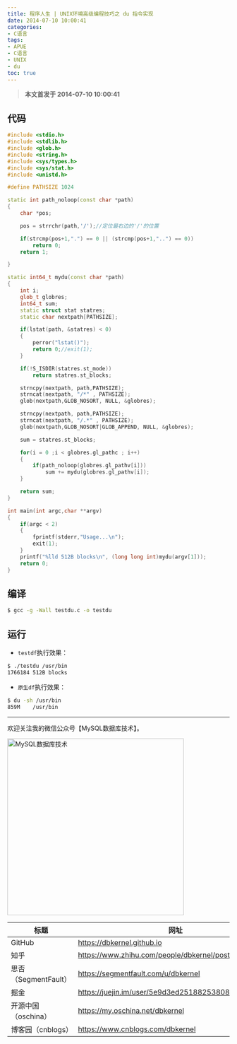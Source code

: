```yaml
---
title: 程序人生 | UNIX环境高级编程技巧之 du 指令实现
date: 2014-07-10 10:00:41
categories:
- C语言
tags:
- APUE
- C语言
- UNIX
- du
toc: true
---
```


<!-- more -->

>**本文首发于 2014-07-10 10:00:41**

## 代码

```cpp
#include <stdio.h>
#include <stdlib.h>
#include <glob.h>
#include <string.h>
#include <sys/types.h>
#include <sys/stat.h>
#include <unistd.h>

#define PATHSIZE 1024

static int path_noloop(const char *path)
{
    char *pos;

    pos = strrchr(path,'/');//定位最右边的'/'的位置

    if(strcmp(pos+1,".") == 0 || (strcmp(pos+1,"..") == 0))
        return 0;
    return 1;

}

static int64_t mydu(const char *path)
{
    int i;
    glob_t globres;
    int64_t sum;
    static struct stat statres;
    static char nextpath[PATHSIZE];

    if(lstat(path, &statres) < 0)
    {
        perror("lstat()");
        return 0;//exit(1);
    }

    if(!S_ISDIR(statres.st_mode))
        return statres.st_blocks;

    strncpy(nextpath, path,PATHSIZE);
    strncat(nextpath, "/*" , PATHSIZE);
    glob(nextpath,GLOB_NOSORT, NULL, &globres);

    strncpy(nextpath, path,PATHSIZE);
    strncat(nextpath, "/.*" , PATHSIZE);
    glob(nextpath,GLOB_NOSORT|GLOB_APPEND, NULL, &globres);

    sum = statres.st_blocks;

    for(i = 0 ;i < globres.gl_pathc ; i++)
    {
        if(path_noloop(globres.gl_pathv[i]))
            sum += mydu(globres.gl_pathv[i]);
    }

    return sum;
}

int main(int argc,char **argv)
{
    if(argc < 2)
    {
        fprintf(stderr,"Usage...\n");
        exit(1);
    }
    printf("%lld 512B blocks\n", (long long int)mydu(argv[1]));
    return 0;
}
```

## 编译

```bash
$ gcc -g -Wall testdu.c -o testdu
```

## 运行

- `testdf`执行效果：
```bash
$ ./testdu /usr/bin
1766184 512B blocks
```
- `原生df`执行效果：
```bash
$ du -sh /usr/bin
859M	/usr/bin
```

----

欢迎关注我的微信公众号【MySQL数据库技术】。

<img src="https://dbkernel-1306518848.cos.ap-beijing.myqcloud.com/wechat/my-wechat-official-account.png" width="400" height="400" alt="MySQL数据库技术" align="center"/>

| 标题                 | 网址                                                  |
| -------------------- | ----------------------------------------------------- |
| GitHub               | https://dbkernel.github.io                            |
| 知乎                 | https://www.zhihu.com/people/dbkernel/posts           |
| 思否（SegmentFault） | https://segmentfault.com/u/dbkernel                   |
| 掘金                 | https://juejin.im/user/5e9d3ed251882538083fed1f/posts |
| 开源中国（oschina）  | https://my.oschina.net/dbkernel                       |
| 博客园（cnblogs）    | https://www.cnblogs.com/dbkernel                      |
